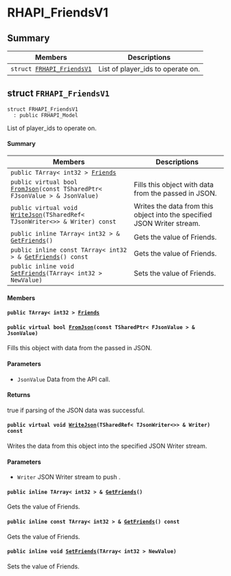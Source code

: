 # RHAPI_FriendsV1 <a id="group__RHAPI__FriendsV1"></a>

## Summary

 Members                        | Descriptions                                
--------------------------------|---------------------------------------------
`struct `[`FRHAPI_FriendsV1`](#structFRHAPI__FriendsV1) | List of player_ids to operate on.

## struct `FRHAPI_FriendsV1` <a id="structFRHAPI__FriendsV1"></a>

```
struct FRHAPI_FriendsV1
  : public FRHAPI_Model
```

List of player_ids to operate on.

#### Summary

 Members                        | Descriptions                                
--------------------------------|---------------------------------------------
`public TArray< int32 > `[`Friends`](#structFRHAPI__FriendsV1_1aaec651841127d8d894369562ef07845f) | 
`public virtual bool `[`FromJson`](#structFRHAPI__FriendsV1_1a71308d979e7b7568d7f804f832cc899f)`(const TSharedPtr< FJsonValue > & JsonValue)` | Fills this object with data from the passed in JSON.
`public virtual void `[`WriteJson`](#structFRHAPI__FriendsV1_1a1e7d9580550c971346cedc2f3e9b9df0)`(TSharedRef< TJsonWriter<>> & Writer) const` | Writes the data from this object into the specified JSON Writer stream.
`public inline TArray< int32 > & `[`GetFriends`](#structFRHAPI__FriendsV1_1a3c23848f4395c361cde091e1bc56d7f6)`()` | Gets the value of Friends.
`public inline const TArray< int32 > & `[`GetFriends`](#structFRHAPI__FriendsV1_1a0ec1becb88da49d89a122b5d91c3a172)`() const` | Gets the value of Friends.
`public inline void `[`SetFriends`](#structFRHAPI__FriendsV1_1a3a86db8797363e9c81019d3c24d2056f)`(TArray< int32 > NewValue)` | Sets the value of Friends.

#### Members

#### `public TArray< int32 > `[`Friends`](#structFRHAPI__FriendsV1_1aaec651841127d8d894369562ef07845f) <a id="structFRHAPI__FriendsV1_1aaec651841127d8d894369562ef07845f"></a>

#### `public virtual bool `[`FromJson`](#structFRHAPI__FriendsV1_1a71308d979e7b7568d7f804f832cc899f)`(const TSharedPtr< FJsonValue > & JsonValue)` <a id="structFRHAPI__FriendsV1_1a71308d979e7b7568d7f804f832cc899f"></a>

Fills this object with data from the passed in JSON.

#### Parameters
* `JsonValue` Data from the API call.

#### Returns
true if parsing of the JSON data was successful.

#### `public virtual void `[`WriteJson`](#structFRHAPI__FriendsV1_1a1e7d9580550c971346cedc2f3e9b9df0)`(TSharedRef< TJsonWriter<>> & Writer) const` <a id="structFRHAPI__FriendsV1_1a1e7d9580550c971346cedc2f3e9b9df0"></a>

Writes the data from this object into the specified JSON Writer stream.

#### Parameters
* `Writer` JSON Writer stream to push .

#### `public inline TArray< int32 > & `[`GetFriends`](#structFRHAPI__FriendsV1_1a3c23848f4395c361cde091e1bc56d7f6)`()` <a id="structFRHAPI__FriendsV1_1a3c23848f4395c361cde091e1bc56d7f6"></a>

Gets the value of Friends.

#### `public inline const TArray< int32 > & `[`GetFriends`](#structFRHAPI__FriendsV1_1a0ec1becb88da49d89a122b5d91c3a172)`() const` <a id="structFRHAPI__FriendsV1_1a0ec1becb88da49d89a122b5d91c3a172"></a>

Gets the value of Friends.

#### `public inline void `[`SetFriends`](#structFRHAPI__FriendsV1_1a3a86db8797363e9c81019d3c24d2056f)`(TArray< int32 > NewValue)` <a id="structFRHAPI__FriendsV1_1a3a86db8797363e9c81019d3c24d2056f"></a>

Sets the value of Friends.

